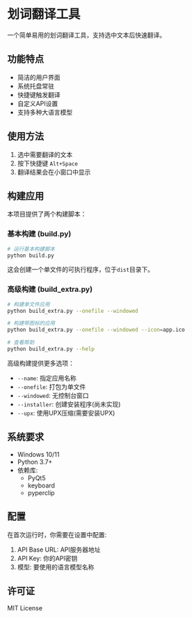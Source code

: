 # 划词翻译工具

一个简单易用的划词翻译工具，支持选中文本后快速翻译。

## 功能特点

- 简洁的用户界面
- 系统托盘常驻
- 快捷键触发翻译
- 自定义API设置
- 支持多种大语言模型

## 使用方法

1. 选中需要翻译的文本
2. 按下快捷键 `Alt+Space`
3. 翻译结果会在小窗口中显示

## 构建应用

本项目提供了两个构建脚本：

### 基本构建 (build.py)

```bash
# 运行基本构建脚本
python build.py
```

这会创建一个单文件的可执行程序，位于`dist`目录下。

### 高级构建 (build_extra.py)

```bash
# 构建单文件应用
python build_extra.py --onefile --windowed

# 构建带图标的应用
python build_extra.py --onefile --windowed --icon=app.ico

# 查看帮助
python build_extra.py --help
```

高级构建提供更多选项：
- `--name`: 指定应用名称
- `--onefile`: 打包为单文件
- `--windowed`: 无控制台窗口
- `--installer`: 创建安装程序(尚未实现)
- `--upx`: 使用UPX压缩(需要安装UPX)

## 系统要求

- Windows 10/11
- Python 3.7+
- 依赖库:
  - PyQt5
  - keyboard
  - pyperclip

## 配置

在首次运行时，你需要在设置中配置:
1. API Base URL: API服务器地址
2. API Key: 你的API密钥 
3. 模型: 要使用的语言模型名称

## 许可证

MIT License
